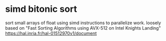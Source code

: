 # simd bitonic sort

sort small arrays of float using simd instructions to parallelize work.
loosely based on "Fast Sorting Algorithms using AVX-512 on Intel Knights Landing" https://hal.inria.fr/hal-01512970v1/document
